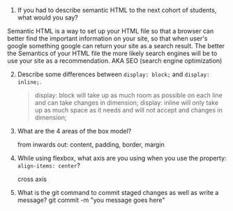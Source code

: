 1. If you had to describe semantic HTML to the next cohort of students, what would you say?

Semantic HTML is a way to set up your HTML file so that a browser can better find the important information on your site, so that when user's google something google can return your site as a search result. The better the Semantics of your HTML file the more likely search engines will be to use your site as a recommendation. AKA SEO (search engine optimization)



2. Describe some differences between ```display: block;``` and ```display: inline;```.
    >display: block  will take up as much room as possible on each line and can take changes in dimension;
    >display: inline will only take up as much space as it needs and will not accept and changes in dimension; 




3. What are the 4 areas of the box model?

    from inwards out: content, padding, border, margin




4. While using flexbox, what axis are you using when you use the property: ```align-items: center```?

    cross axis



5. What is the git command to commit staged changes as well as write a message? 
    git commit -m "you message goes here"
    


